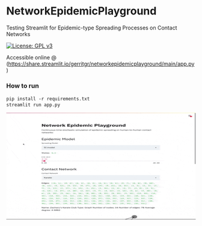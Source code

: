 # NetworkEpidemicPlayground
Testing Streamlit for Epidemic-type Spreading Processes on Contact Networks

[![License: GPL v3](https://img.shields.io/badge/License-GPL%20v3-blue.svg)](http://www.gnu.org/licenses/gpl-3.0)

Accessible online @ (https://share.streamlit.io/gerritgr/networkepidemicplayground/main/app.py) 

### How to run
```console
pip install -r requirements.txt
streamlit run app.py
```

![example gif](example.gif "Example")
